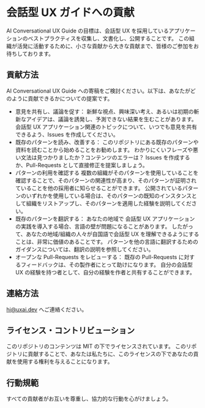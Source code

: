 # 会話型 UX ガイドへの貢献

AI Conversational UX Guide の目標は、会話型 UX を採用しているアプリケーションのベストプラクティスを収集し、文書化し、公開することです。
この組織が活発に活動するために、小さな貢献から大きな貢献まで、皆様のご参加をお待ちしております。

## 貢献方法

AI Conversational UX Guide への寄稿をご検討ください。以下は、あなたがどのように貢献できるかについての提案です。

- 意見を共有し、議論を促す：
  新鮮な視点、興味深い考え、あるいは初期の斬新なアイデアは、議論を誘発し、予測できない結果を生むことがあります。会話型 UX アプリケーション関連のトピックについて、いつでも意見を共有できるよう、Issues を作成してください。
- 既存のパターンを読み、改善する：
  このリポジトリにある既存のパターンや資料を読むことから始めることをお勧めします。
  わかりにくいフレーズや悪い文法は見つかりましたか？コンテンツのエラーは？
  Issues を作成するか、Pull-Requests として直接修正を提案しましょう。
- パターンの利用を確認する
  複数の組織がそのパターンを使用していることを確認することで、そのパターンの関連性が高まり、そのパターンが証明されていることを他の採用者に知らせることができます。
  公開されているパターンのいずれかを使用している場合は、そのパターンの既知のインスタンスとして組織をリストアップし、そのパターンを適用した経験を説明してください。
- 既存のパターンを翻訳する：
  あなたの地域で 会話型 UX アプリケーションの実践を導入する場合、言語の壁が問題になることがあります。
  したがって、あなたの地域/組織の人々が自国語で会話型 UX を理解できるようにすることは、非常に価値のあることです。
  パターンを他の言語に翻訳するためのガイダンスについては、翻訳の説明を参照してください。
- オープンな Pull-Requests をレビューする：
  既存の Pull-Requests に対するフィードバックは、その製作者にとって助けになります。
  自分の会話型 UX の経験を持つ者として、自分の経験を作者と共有することができます。

## 連絡方法

[hi@uxai.dev](mailto:hi@uxai.dev) へご連絡ください。

## ライセンス・コントリビューション

このリポジトリのコンテンツは MIT の下でライセンスされています。
このリポジトリに貢献することで、あなたは私たちに、このライセンスの下であなたの貢献を使用する権利を与えることになります。

## 行動規範

すべての貢献者がお互いを尊重し、協力的な行動を心がけましょう。
